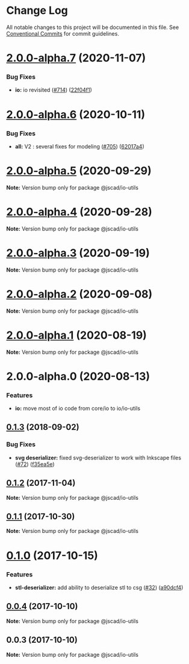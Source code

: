 # Change Log

All notable changes to this project will be documented in this file.
See [Conventional Commits](https://conventionalcommits.org) for commit guidelines.

# [2.0.0-alpha.7](https://github.com/jscad/OpenJSCAD.org/compare/@jscad/io-utils@2.0.0-alpha.6...@jscad/io-utils@2.0.0-alpha.7) (2020-11-07)


### Bug Fixes

* **io:** io revisited ([#714](https://github.com/jscad/OpenJSCAD.org/issues/714)) ([22f04f1](https://github.com/jscad/OpenJSCAD.org/commit/22f04f1b2894a82e24952655875e73b74727bf86))





# [2.0.0-alpha.6](https://github.com/jscad/io/compare/@jscad/io-utils@2.0.0-alpha.5...@jscad/io-utils@2.0.0-alpha.6) (2020-10-11)


### Bug Fixes

* **all:** V2 : several fixes for modeling ([#705](https://github.com/jscad/io/issues/705)) ([62017a4](https://github.com/jscad/io/commit/62017a41214169d6e000f1e0c11aaefdd68e1097))





# [2.0.0-alpha.5](https://github.com/jscad/io/compare/@jscad/io-utils@2.0.0-alpha.4...@jscad/io-utils@2.0.0-alpha.5) (2020-09-29)

**Note:** Version bump only for package @jscad/io-utils





# [2.0.0-alpha.4](https://github.com/jscad/io/compare/@jscad/io-utils@2.0.0-alpha.3...@jscad/io-utils@2.0.0-alpha.4) (2020-09-28)

**Note:** Version bump only for package @jscad/io-utils





# [2.0.0-alpha.3](https://github.com/jscad/io/compare/@jscad/io-utils@2.0.0-alpha.2...@jscad/io-utils@2.0.0-alpha.3) (2020-09-19)

**Note:** Version bump only for package @jscad/io-utils





# [2.0.0-alpha.2](https://github.com/jscad/io/compare/@jscad/io-utils@2.0.0-alpha.1...@jscad/io-utils@2.0.0-alpha.2) (2020-09-08)

**Note:** Version bump only for package @jscad/io-utils





# [2.0.0-alpha.1](https://github.com/jscad/io/compare/@jscad/io-utils@2.0.0-alpha.0...@jscad/io-utils@2.0.0-alpha.1) (2020-08-19)

**Note:** Version bump only for package @jscad/io-utils





# 2.0.0-alpha.0 (2020-08-13)

### Features

* **io:** move most of io code from core/io to io/io-utils





<a name="0.1.3"></a>
## [0.1.3](https://github.com/jscad/io/compare/@jscad/io-utils@0.1.2...@jscad/io-utils@0.1.3) (2018-09-02)


### Bug Fixes

* **svg deserializer:** fixed svg-deserializer to work with Inkscape files ([#72](https://github.com/jscad/io/issues/72)) ([f35ea5e](https://github.com/jscad/io/commit/f35ea5e))




<a name="0.1.2"></a>
## [0.1.2](https://github.com/jscad/io/compare/@jscad/io-utils@0.1.1...@jscad/io-utils@0.1.2) (2017-11-04)




**Note:** Version bump only for package @jscad/io-utils

<a name="0.1.1"></a>
## [0.1.1](https://github.com/jscad/io/compare/@jscad/io-utils@0.1.0...@jscad/io-utils@0.1.1) (2017-10-30)




**Note:** Version bump only for package @jscad/io-utils

<a name="0.1.0"></a>
# [0.1.0](https://github.com/jscad/io/compare/@jscad/io-utils@0.0.4...@jscad/io-utils@0.1.0) (2017-10-15)


### Features

* **stl-deserializer:** add ability to deserialize stl to csg ([#32](https://github.com/jscad/io/issues/32)) ([a90dcf4](https://github.com/jscad/io/commit/a90dcf4))




<a name="0.0.4"></a>
## [0.0.4](https://github.com/jscad/io/compare/@jscad/io-utils@0.0.3...@jscad/io-utils@0.0.4) (2017-10-10)




**Note:** Version bump only for package @jscad/io-utils

<a name="0.0.3"></a>
## 0.0.3 (2017-10-10)




**Note:** Version bump only for package @jscad/io-utils
